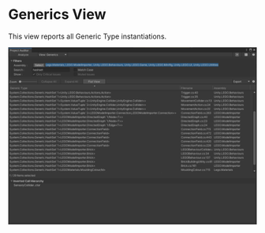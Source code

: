 <a name="Generics"></a>
# Generics View
This view reports all Generic Type instantiations.

<img src="images/generics.png">
